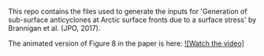 This repo contains the files used to generate the inputs for 'Generation of sub-surface anticyclones at Arctic surface fronts due to a surface stress' by Brannigan et al. (JPO, 2017).  

The animated version of Figure 8 in the paper is here:
[![Watch the video]](https://player.vimeo.com/video/228193657?loop=1)

<iframe src= "" data-src="https://player.vimeo.com/video/228193657?loop=1" width="800" height="400" frameborder="0" webkitallowfullscreen mozallowfullscreen allowfullscreen></iframe>

